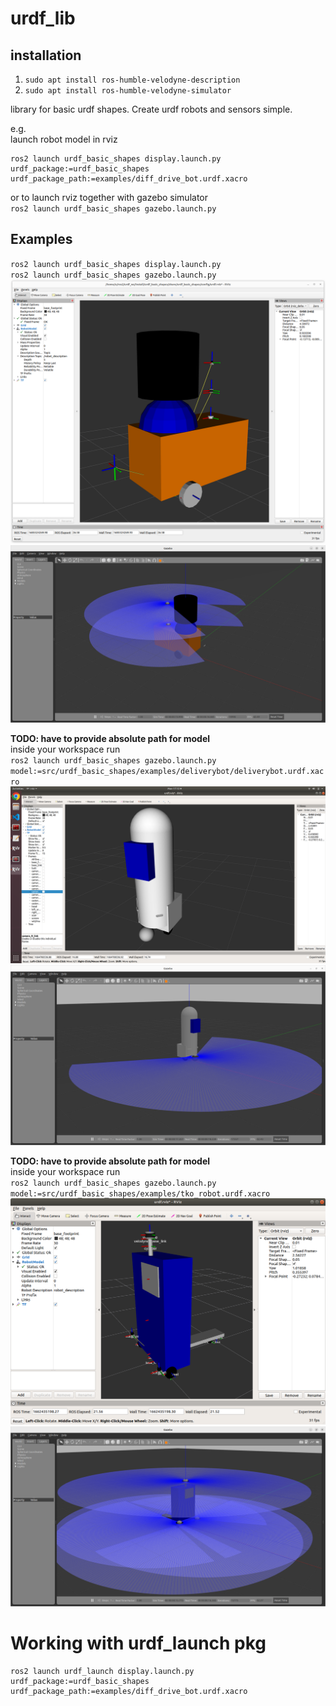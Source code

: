 # urdf_lib

## installation
1. `sudo apt install ros-humble-velodyne-description`  
2. `sudo apt install ros-humble-velodyne-simulator`

library for basic urdf shapes. Create urdf robots and sensors simple.   

e.g.  
launch robot model in rviz  

    ros2 launch urdf_basic_shapes display.launch.py urdf_package:=urdf_basic_shapes urdf_package_path:=examples/diff_drive_bot.urdf.xacro 
    
or to launch rviz together with gazebo simulator  
`ros2 launch urdf_basic_shapes gazebo.launch.py`  

## Examples
`ros2 launch urdf_basic_shapes display.launch.py`  
`ros2 launch urdf_basic_shapes gazebo.launch.py`  
![alt text](https://github.com/JosefGst/urdf_basic_shapes/blob/melodic-devel/include/images/basic_example_rviz.png)
![alt text](https://github.com/JosefGst/urdf_basic_shapes/blob/humble-devel/include/images/basic_example_gazebo1.png)


**TODO: have to provide absolute path for model**  
inside your workspace run  
`ros2 launch urdf_basic_shapes gazebo.launch.py model:=src/urdf_basic_shapes/examples/deliverybot/deliverybot.urdf.xacro` 
![alt text](https://github.com/JosefGst/urdf_basic_shapes/blob/melodic-devel/include/images/deliverybot_rviz.png)
![alt text](https://github.com/JosefGst/urdf_basic_shapes/blob/humble-devel/include/images/deliverybot_gazebo.png) 

**TODO: have to provide absolute path for model**  
inside your workspace run  
`ros2 launch urdf_basic_shapes gazebo.launch.py model:=src/urdf_basic_shapes/examples/tko_robot.urdf.xacro`  
![alt text](https://github.com/JosefGst/urdf_basic_shapes/blob/melodic-devel/include/images/tko_robot_rviz.png)
![alt text](https://github.com/JosefGst/urdf_basic_shapes/blob/humble-devel/include/images/tko_robot_gazebo.png)


# Working with urdf_launch pkg

    ros2 launch urdf_launch display.launch.py urdf_package:=urdf_basic_shapes urdf_package_path:=examples/diff_drive_bot.urdf.xacro